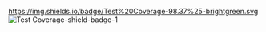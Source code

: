 https://img.shields.io/badge/Test%20Coverage-98.37%25-brightgreen.svg
![Test Coverage-shield-badge-1](https://img.shields.io/badge/Test%20Coverage-98.37%25-brightgreen.svg)